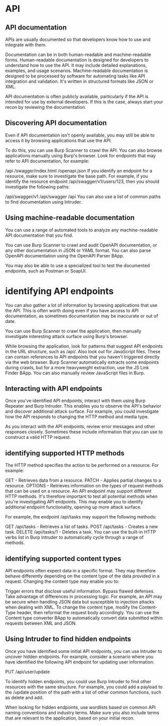 # API 

## API documentation

APIs are usually documented so that developers know how to use and integrate with them.

Documentation can be in both human-readable and machine-readable forms. Human-readable documentation is designed for developers to understand how to use the API. It may include detailed explanations, examples, and usage scenarios. Machine-readable documentation is designed to be processed by software for automating tasks like API integration and validation. It's written in structured formats like JSON or XML.

API documentation is often publicly available, particularly if the API is intended for use by external developers. If this is the case, always start your recon by reviewing the documentation.

## Discovering API documentation 

Even if API documentation isn't openly available, you may still be able to access it by browsing applications that use the API.

To do this, you can use Burp Scanner to crawl the API. You can also browse applications manually using Burp's browser. Look for endpoints that may refer to API documentation, for example:

/api
/swagger/index.html
/openapi.json
If you identify an endpoint for a resource, make sure to investigate the base path. For example, if you identify the resource endpoint /api/swagger/v1/users/123, then you should investigate the following paths:

/api/swagger/v1
/api/swagger
/api
You can also use a list of common paths to find documentation using Intruder.

## Using machine-readable documentation 

You can use a range of automated tools to analyze any machine-readable API documentation that you find.

You can use Burp Scanner to crawl and audit OpenAPI documentation, or any other documentation in JSON or YAML format. You can also parse OpenAPI documentation using the OpenAPI Parser BApp.

You may also be able to use a specialized tool to test the documented endpoints, such as Postman or SoapUI.

# identifying API endpoints

You can also gather a lot of information by browsing applications that use the API. This is often worth doing even if you have access to API documentation, as sometimes documentation may be inaccurate or out of date.

You can use Burp Scanner to crawl the application, then manually investigate interesting attack surface using Burp's browser.

While browsing the application, look for patterns that suggest API endpoints in the URL structure, such as /api/. Also look out for JavaScript files. These can contain references to API endpoints that you haven't triggered directly via the web browser. Burp Scanner automatically extracts some endpoints during crawls, but for a more heavyweight extraction, use the JS Link Finder BApp. You can also manually review JavaScript files in Burp.


## Interacting with API endpoints

Once you've identified API endpoints, interact with them using Burp Repeater and Burp Intruder. This enables you to observe the API's behavior and discover additional attack surface. For example, you could investigate how the API responds to changing the HTTP method and media type.

As you interact with the API endpoints, review error messages and other responses closely. Sometimes these include information that you can use to construct a valid HTTP request.

## identifying supported HTTP methods

The HTTP method specifies the action to be performed on a resource. For example:

GET - Retrieves data from a resource.
PATCH - Applies partial changes to a resource.
OPTIONS - Retrieves information on the types of request methods that can be used on a resource.
An API endpoint may support different HTTP methods. It's therefore important to test all potential methods when you're investigating API endpoints. This may enable you to identify additional endpoint functionality, opening up more attack surface.

For example, the endpoint /api/tasks may support the following methods:

GET /api/tasks - Retrieves a list of tasks.
POST /api/tasks - Creates a new task.
DELETE /api/tasks/1 - Deletes a task.
You can use the built-in HTTP verbs list in Burp Intruder to automatically cycle through a range of methods.

## identifying supported content types 

API endpoints often expect data in a specific format. They may therefore behave differently depending on the content type of the data provided in a request. Changing the content type may enable you to:

Trigger errors that disclose useful information.
Bypass flawed defenses.
Take advantage of differences in processing logic. For example, an API may be secure when handling JSON data but susceptible to injection attacks when dealing with XML.
To change the content type, modify the Content-Type header, then reformat the request body accordingly. You can use the Content type converter BApp to automatically convert data submitted within requests between XML and JSON.

## Using Intruder to find hidden endpoints

Once you have identified some initial API endpoints, you can use Intruder to uncover hidden endpoints. For example, consider a scenario where you have identified the following API endpoint for updating user information:

PUT /api/user/update

To identify hidden endpoints, you could use Burp Intruder to find other resources with the same structure. For example, you could add a payload to the /update position of the path with a list of other common functions, such as delete and add.

When looking for hidden endpoints, use wordlists based on common API naming conventions and industry terms. Make sure you also include terms that are relevant to the application, based on your initial recon.





